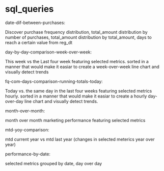 # sql_queries
date-dif-between-purchases:

Discover purchase frequency distribution, total_amount distribution by number of purchases, total_amount distribution by total_amount, days to reach a certain value from reg_dt

day-by-day-comparison-week-over-week:

This week vs the Last four week featuring selected metrics. sorted in a manner that would make it easiar to create a week-over-week line chart and visually detect trends

fq-com-days-comparison-running-totals-today:

Today vs. the same day in the last four weeks featuring selected metrics hourly. sorted in a manner that would make it easiar to create a hourly day-over-day line chart and visually detect trends.

month-over-month:

month over month marketing performance featuring selected metrics

mtd-yoy-comparison:

mtd current year vs mtd last year (changes in selected meterics year over year)

performance-by-date:

selected metrics grouped by date, day over day
